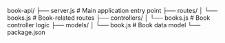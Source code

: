 book-api/
├── server.js          # Main application entry point
├── routes/
│   └── books.js       # Book-related routes
├── controllers/
│   └── books.js       # Book controller logic
├── models/
│   └── book.js        # Book data model
└── package.json
